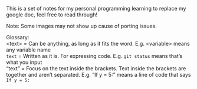 This is a set of notes for my personal programming learning to replace my google doc, feel free to read through!

Note: Some images may not show up cause of porting issues.

Glossary:  
\<text> = Can be anything, as long as it fits the word. E.g. \<variable> means any variable name  
`text` = Written as it is. For expressing code. E.g. `git status` means that’s what you input  
“text” = Focus on the text inside the brackets. Text inside the brackets are together and aren’t separated. E.g. “If y = 5:” means a line of code that says `If y = 5:` 




